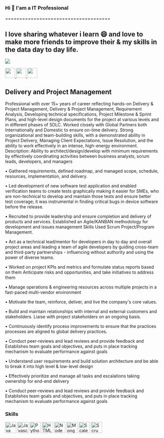 ### Hi  👋 I'am a IT Professional 
=====================================

I love sharing whatever i learn 😄 and love to make more friends to improve their & my skills in the data day to day life.
------------------------------------
<a href="https://www.twitter.com/kumaryslp" target="_blank" rel="noreferrer"><img
src="https://img.shields.io/twitter/follow/kumaryslp?logo=twitter&style=for-the-badge&color=0891b2&labelColor=1c1917"
/></a>


<p align="left"> 
  <a href="https://www.github.com/prasanthyedithe" target="_blank" rel="noreferrer">
    <img src="https://raw.githubusercontent.com/danielcranney/readme-generator/main/public/icons/socials/github.svg" width="32" height="32" />
  </a> 
  <a href="https://www.linkedin.com/in/yslprasanthkumar/" target="_blank" rel="noreferrer">
    <img src="https://raw.githubusercontent.com/danielcranney/readme-generator/main/public/icons/socials/linkedin.svg" width="32" height="32" />
  </a> 
  <a href="https://www.twitter.com/kumaryslp" target="_blank" rel="noreferrer">
    <img src="https://raw.githubusercontent.com/danielcranney/readme-generator/main/public/icons/socials/twitter.svg" width="32" height="32" />
  </a>
</p>

## Delivery and Project Management

Professional with over 15+ years of career reflecting hands-on Delivery & Project Management, Delivery & Project Management, Requirement Analysis, Developing technical specifications, Project Milestone & Sprint Plans, and high-level design documents for the project at various levels and in different phases of SDLC. Worked closely with Global Partners both Internationally and Domestic to ensure on-time delivery. Strong organizational and team-building skills, with a demonstrated ability in Project Delivery, Managing Client Expectations, Issue Resolution, and the ability to work effectively in an intense, high-energy environment.
Description: Ability to architect/design/develop with minimum requirements by effectively coordinating activities between business analysts, scrum leads, developers, and managers

• Gathered requirements, defined roadmap, and managed scope, schedule, resources, implementation, and delivery.

• Led development of new software test application and enabled verification teams to create tests graphically making it easier for SMEs, who are non-technical to develop and maintain those tests and ensure better test coverage; it was instrumental in finding critical bugs in device software before the release.

• Recruited to provide leadership and ensure completion and delivery of products and services. Established an Agile/KANBAN methodology for development and issues management Skills Used Scrum Project/Program Management.

• Act as a technical lead/mentor for developers in day to day and overall project areas and leading a team of agile developers by guiding cross-team and third-party partnerships - influencing without authority and using the power of diverse teams.

• Worked on project KPIs and metrics and formulate status reports based on them Anticipate risks and opportunities, and take initiatives to address them

• Manage operations & engineering resources across multiple projects in a fast-paced multi-vendor environment

• Motivate the team, reinforce, deliver, and live the company's core values.

• Build and maintain relationships with internal and external customers and stakeholders. Liaise with project stakeholders on an ongoing basis.

• Continuously identify process improvements to ensure that the practices processes are aligned to global delivery practices.

• Conduct peer-reviews and lead reviews and provide feedback and Establishes team goals and objectives, and puts in place tracking mechanism to evaluate performance against goals

• Understand user requirements and build solution architecture and be able to break it into high level & low-level design

• Effectively prioritize and manage all tasks and escalations taking ownership for end-end delivery

• Conduct peer-reviews and lead reviews and provide feedback and Establishes team goals and objectives, and puts in place tracking mechanism to evaluate performance against goals

### Skills

<p align="left">

  
<p align="left">
<a href="https://www.java.com/en/" target="_blank" rel="noreferrer"><img src="https://www.oracle.com/img/tech/cb88-java-logo-001.jpg" width="36" height="36" alt="Java" /></a>
<a href="https://developer.mozilla.org/en-US/docs/Web/JavaScript" target="_blank" rel="noreferrer"><img src="https://raw.githubusercontent.com/danielcranney/readme-generator/main/public/icons/skills/javascript-colored.svg" width="36" height="36" alt="Javascript" /></a>
<a href="https://www.python.org/" target="_blank" rel="noreferrer"><img src="https://raw.githubusercontent.com/danielcranney/readme-generator/main/public/icons/skills/python-colored.svg" width="36" height="36" alt="Python" /></a>
<a href="https://developer.mozilla.org/en-US/docs/Glossary/HTML5" target="_blank" rel="noreferrer"><img src="https://raw.githubusercontent.com/danielcranney/readme-generator/main/public/icons/skills/html5-colored.svg" width="36" height="36" alt="HTML5" /></a>
<a href="https://nodejs.org/en/" target="_blank" rel="noreferrer"><img src="https://raw.githubusercontent.com/danielcranney/readme-generator/main/public/icons/skills/nodejs-colored.svg" width="36" height="36" alt="NodeJS" /></a>
<a href="https://www.mongodb.com/" target="_blank" rel="noreferrer"><img src="https://raw.githubusercontent.com/danielcranney/readme-generator/main/public/icons/skills/mongodb-colored.svg" width="36" height="36" alt="MongoDB" /></a>
<a href="https://www.scaledagileframework.com/" target="_blank" rel="noreferrer"><img src="https://www.scaledagileframework.com/wp-content/uploads/2015/10/SAFe_provided_by_Scaled_Agile_368.png" width="36" height="36" alt="ScaledAgile" /></a>
<a href="https://www.scrum.org/" target="_blank" rel="noreferrer"><img src="https://media.licdn.com/dms/image/C560BAQFzF6WZjNSHkQ/company-logo_200_200/0/1522074989702?e=2147483647&v=beta&t=tlpf3ry8f53qJBr8HUJCO0xDvF2XGVU0s5a12Sg0AIE" width="36" height="36" alt="Scrum" /></a>

</p>

</p>



